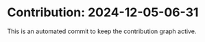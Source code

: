 # Contribution: 2024-12-05-06-31
This is an automated commit to keep the contribution graph active.
